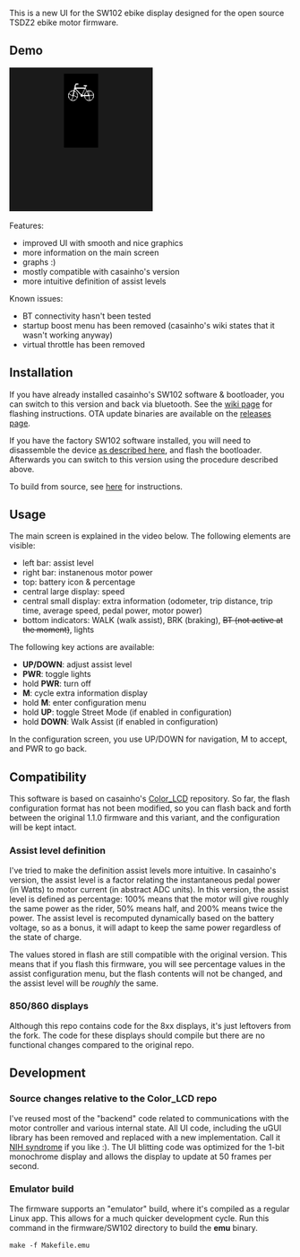 
This is a new UI for the SW102 ebike display designed for the open source TSDZ2 ebike motor firmware.

## Demo

![video](sw102.gif)

Features:

- improved UI with smooth and nice graphics
- more information on the main screen
- graphs :)
- mostly compatible with casainho's version
- more intuitive definition of assist levels

Known issues:

- BT connectivity hasn't been tested
- startup boost menu has been removed (casainho's wiki states that it wasn't working anyway)
- virtual throttle has been removed

## Installation

If you have already installed casainho's SW102 software & bootloader, you can switch to this version and back via bluetooth. See the [wiki page](https://github.com/OpenSourceEBike/TSDZ2_wiki/wiki/Flash-the-firmware-on-SW102) for flashing instructions. OTA update binaries are available on the [releases page](releases/). 

If you have the factory SW102 software installed, you will need to disassemble the device [as described here](https://github.com/OpenSourceEBike/TSDZ2_wiki/wiki/Flash-the-bootloader-and-firmware-on-SW102-using-SWD), and flash the bootloader. Afterwards you can switch to this version using the procedure described above.

To build from source, see [here](firmware/SW102/README.md) for instructions. 

## Usage

 The main screen is explained in the video below. The following elements are visible:
 
 - left bar: assist level
 - right bar: instanenous motor power
 - top: battery icon & percentage
 - central large display: speed
 - central small display: extra information (odometer, trip distance, trip time, average speed, pedal power, motor power)
 - bottom indicators: WALK (walk assist), BRK (braking), ~~BT (not active at the moment)~~, lights
 
 
 The following key actions are available:
 - **UP/DOWN**: adjust assist level
 - **PWR**: toggle lights
 - hold **PWR**: turn off
 - **M**: cycle extra information display
 - hold **M**: enter configuration menu
 - hold **UP**: toggle Street Mode (if enabled in configuration)
 - hold **DOWN**: Walk Assist (if enabled in configuration)
 
 
 In the configuration screen,  you use UP/DOWN for navigation, M to accept, and PWR to go back.

## Compatibility

This software is based on casainho's [Color_LCD](https://github.com/OpenSourceEBike/Color_LCD) repository. So far, the flash configuration format has not been modified, so you can flash back and forth between the original 1.1.0 firmware and this variant, and the configuration will be kept intact.

### Assist level definition

I've tried to make the definition assist levels more intuitive. In casainho's version, the assist level is a factor relating the instantaneous pedal power (in Watts) to motor current (in abstract ADC units). In this version, the assist level is defined as percentage: 100% means that the motor will give roughly the same power as the rider, 50% means half, and 200% means twice the power. The assist level is recomputed dynamically based on the battery voltage, so as a bonus, it will adapt to keep the same power regardless of the state of charge.

The values stored in flash are still compatible with the original version. This means that if you flash this firmware, you will see percentage values in the assist configuration menu, but the flash contents will not be changed, and the assist level will be *roughly* the same.

### 850/860 displays

Although this repo contains code for the 8xx displays, it's just leftovers from the fork. The code for these displays should compile but there are no functional changes compared to the original repo.
 
 
## Development

### Source changes relative to the Color_LCD repo

I've reused most of the "backend" code related to communications with the motor controller and various internal state. All UI code, including the uGUI library has been removed and replaced with a new implementation. Call it [NIH syndrome](https://en.wikipedia.org/wiki/Not_invented_here) if you like :). The UI blitting code was optimized for the 1-bit monochrome display and allows the display to update at 50 frames per second.

### Emulator build

The firmware supports an "emulator" build, where it's compiled as a regular Linux app. This allows for a much quicker development cycle. Run this command in the firmware/SW102 directory to build the **emu** binary.

    make -f Makefile.emu
